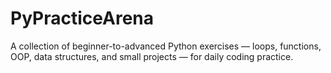 # PyPracticeArena
A collection of beginner-to-advanced Python exercises — loops, functions, OOP, data structures, and small projects — for daily coding practice.
